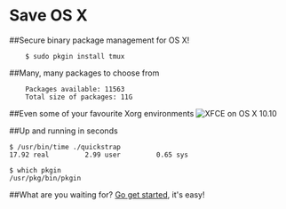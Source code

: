 Save OS X
=========

##Secure binary package management for OS X!      

        $ sudo pkgin install tmux

##Many, many packages to choose from

        Packages available: 11563       
        Total size of packages: 11G

##Even some of your favourite Xorg environments
![XFCE on OS X 10.10](https://paste.xinu.at/TxiM/)

##Up and running in seconds      

	$ /usr/bin/time ./quickstrap        
	17.92 real         2.99 user         0.65 sys     

	$ which pkgin      
	/usr/pkg/bin/pkgin        

##What are you waiting for? [Go get started](download-and-install/), it's easy!
